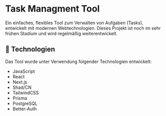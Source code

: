 # Task Managment Tool

Ein einfaches, flexibles Tool zum Verwalten von Aufgaben (Tasks), entwickelt mit modernen Webtechnologien. Dieses Projekt ist noch im sehr frühen Stadium und wird regelmäßig weiterentwickelt.

## 🚀 Technologien

Das Tool wurde unter Verwendung folgender Technologien entwickelt:
-  JavaScript
-  React
-  Next.js
-  Shad/CN
- TailwindCSS
- Prisma
- PostgreSQL
- Better-Auth
